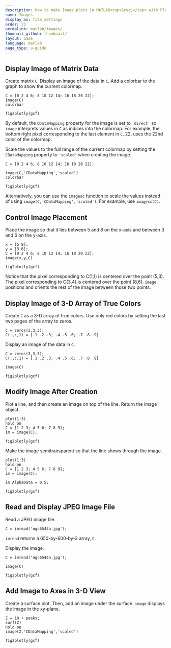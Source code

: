 ```yaml
---
description: How to make Image plots in MATLAB<sup>&reg;</sup> with Plotly.
name: Images
display_as: file_settings
order: 23
permalink: matlab/images/
thumnail_github: thumbnail/
layout: base
language: matlab
page_type: u-guide
---
```


## Display Image of Matrix Data

Create matrix `C`. Display an image of the data in `C`. Add a colorbar to the graph to show the current colormap.

```{matlab}
C = [0 2 4 6; 8 10 12 14; 16 18 20 22];
image(C)
colorbar

fig2plotly(gcf)
```

By default, the `CDataMapping` property for the image is set to `'direct'` so `image` interprets values in `C` as indices into the colormap. For example, the bottom right pixel corresponding to the last element in `C`, 22, uses the 22nd color of the colormap.

Scale the values to the full range of the current colormap by setting the `CDataMapping` property to `'scaled'` when creating the image.

```{matlab}
C = [0 2 4 6; 8 10 12 14; 16 18 20 22];

image(C,'CDataMapping','scaled')
colorbar

fig2plotly(gcf)
```

Alternatively, you can use the `imagesc` function to scale the values instead of using `image(C,'CDataMapping','scaled')`. For example, use `imagesc(C)`.



<!--------------------- EXAMPLE BREAK ------------------------->

## Control Image Placement

Place the image so that it lies between 5 and 8 on the x-axis and between 3 and 6 on the y-axis.

```{matlab}
x = [5 8];
y = [3 6];
C = [0 2 4 6; 8 10 12 14; 16 18 20 22];
image(x,y,C)

fig2plotly(gcf)
```

Notice that the pixel corresponding to C(1,1) is centered over the point (5,3). The pixel corresponding to C(3,4) is centered over the point (8,6). `image` positions and orients the rest of the image between those two points.



<!--------------------- EXAMPLE BREAK ------------------------->

## Display Image of 3-D Array of True Colors

Create `C` as a 3-D array of true colors. Use only red colors by setting the last two pages of the array to zeros.

```{matlab}
C = zeros(3,3,3);
C(:,:,1) = [.1 .2 .3; .4 .5 .6; .7 .8 .9]
```

Display an image of the data in `C`. 

```{matlab}
C = zeros(3,3,3);
C(:,:,1) = [.1 .2 .3; .4 .5 .6; .7 .8 .9]

image(C)

fig2plotly(gcf)
```

<!--------------------- EXAMPLE BREAK ------------------------->

## Modify Image After Creation

Plot a line, and then create an image on top of the line. Return the image object.

```{matlab}
plot(1:3)
hold on
C = [1 2 3; 4 5 6; 7 8 9];
im = image(C);

fig2plotly(gcf)
```

Make the image semitransparent so that the line shows through the image.

```{matlab}
plot(1:3)
hold on
C = [1 2 3; 4 5 6; 7 8 9];
im = image(C);

im.AlphaData = 0.5;

fig2plotly(gcf)
```



<!--------------------- EXAMPLE BREAK ------------------------->

## Read and Display JPEG Image File

Read a JPEG image file.

```{matlab}
C = imread('ngc6543a.jpg');
```

`imread` returns a 650-by-600-by-3 array, `C`.

Display the image. 

```{matlab}
C = imread('ngc6543a.jpg');

image(C)

fig2plotly(gcf)
```


<!--------------------- EXAMPLE BREAK ------------------------->

## Add Image to Axes in 3-D View

Create a surface plot. Then, add an image under the surface. `image` displays the image in the xy-plane.

```{matlab}
Z = 10 + peaks;
surf(Z)
hold on 
image(Z,'CDataMapping','scaled')

fig2plotly(gcf)
```


<!--------------------- EXAMPLE BREAK ------------------------->

